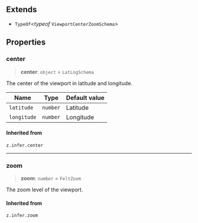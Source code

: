 ## Extends

* `TypeOf`\<*typeof* `ViewportCenterZoomSchema`>

## Properties

### center

> **center**: `object` = `LatLngSchema`

The center of the viewport in latitude and longitude.

| Name        | Type     | Default value |
| ----------- | -------- | ------------- |
| `latitude`  | `number` | Latitude      |
| `longitude` | `number` | Longitude     |

#### Inherited from

`z.infer.center`

***

### zoom

> **zoom**: `number` = `FeltZoom`

The zoom level of the viewport.

#### Inherited from

`z.infer.zoom`
